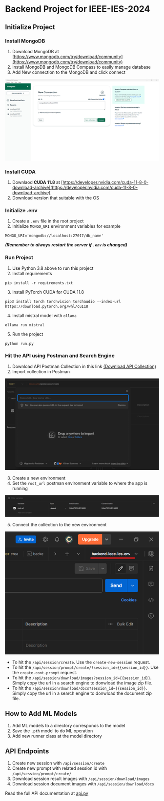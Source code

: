 # Backend Project for IEEE-IES-2024

## Initialize Project

### Install MongoDB
1. Download MongoDB at [https://www.mongodb.com/try/download/community](https://www.mongodb.com/try/download/community)
2. Install MongoDB and MongoDB Compass to easily manage database
3. Add New connection to the MongoDB and click connect

![Tux, the Linux mascot](/resources/assets/new_connection.png)

### Install CUDA
1. Downlaod **CUDA 11.8** at [https://developer.nvidia.com/cuda-11-8-0-download-archive](https://developer.nvidia.com/cuda-11-8-0-download-archive)
2. Download version that suitable with the OS

### Initialize .env
1. Create a `.env` file in the root project
2. Initialize `MONGO_URI` environment variables for example
```
MONGO_URI='mongodb://localhost:27017/db_name'
```

***(Remember to always restart the server if `.env` is changed)***

### Run Project
1. Use Python 3.8 above to run this project
2. Install requirements
```
pip install -r requirements.txt
```

3. Install PyTorch CUDA for CUDA 11.8
```
pip3 install torch torchvision torchaudio --index-url https://download.pytorch.org/whl/cu118
```

4. Install mistral model with `ollama`
```
ollama run mistral
```

5. Run the project
```
python run.py
```

### Hit the API using Postman and Search Engine
1. Download API Postman Collection in this link [(Download API Collection)](https://itsacid-my.sharepoint.com/:u:/g/personal/5025201216_student_its_ac_id/EfNK0F2K16RNqrUknuRfVo8Bo_bygNvbcwuSrUVG_A35ig?e=0oVf3h)
2. Import collection in Postman

![Import Postman Collection](/resources/assets/import_collection.png)

3. Create a new environment
4. Set the `root_url` postman environment variable to where the app is running

![Postman Environment](/resources/assets/postman_env.png)

5. Connect the collection to the new environment

![Postman Collection Environment Connection](/resources/assets/collection_env_connection.png)


- To hit the `/api/session/create`. Use the `create-new-session` request.
- To hit the `/api/session/prompt/create/?session_id={{session_id}}`. Use the `create-cont-prompt` request.
- To hit the `/api/session/download/images?session_id={{session_id}}`. Simply copy the url in a search engine to donwload the image zip file.
- To hit the `/api/session/download/docs?session_id={{session_id}}`. Simply copy the url in a search engine to donwload the document zip file.

## How to Add ML Models
1. Add ML models to a directory corresponds to the model
2. Save the `.pth` model to do ML operation
3. Add new runner class at the model directory

## API Endpoints
1. Create new session with `/api/session/create`
2. Create new prompt with related session id with `/api/session/prompt/create/`
3. Download session result images with `/api/session/download/images`
4. Download session document images with `/api/session/download/docs`

Read the full API documentation at [api.py](/flaskr/api.py)
